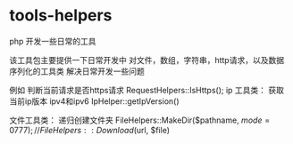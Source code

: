 # tools-helpers
php 开发一些日常的工具

该工具包主要提供一下日常开发中 对文件，数组，字符串，http请求，以及数据序列化的工具类
解决日常开发一些问题

例如
判断当前请求是否https请求
RequestHelpers::IsHttps();
ip 工具类：
获取当前ip版本 ipv4和ipv6
IpHelper::getIpVersion()

文件工具类：
递归创建文件夹
FileHelpers::MakeDir($pathname, $mode = 0777);
//
FileHelpers::Download($url, $file)



